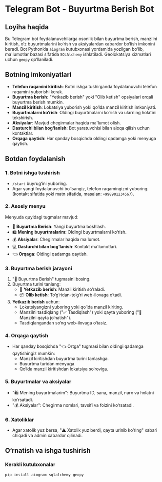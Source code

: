 # Telegram Bot - Buyurtma Berish Bot

## Loyiha haqida

Bu Telegram bot foydalanuvchilarga osonlik bilan buyurtma berish, manzilni kiritish, o‘z buyurtmalarini ko‘rish va aksiyalardan xabardor bo‘lish imkonini beradi. Bot Python’da `aiogram` kutubxonasi yordamida yozilgan bo‘lib, ma'lumotlar bazasi sifatida `SQLAlchemy` ishlatiladi. Geolokatsiya xizmatlari uchun `geopy` qo‘llaniladi.

## Botning imkoniyatlari

- **Telefon raqamini kiritish**: Botni ishga tushirganda foydalanuvchi telefon raqamini yuborishi kerak.
- **Buyurtma berish**: "Yetkazib berish" yoki "Olib ketish" opsiyalari orqali buyurtma berish mumkin.
- **Manzil kiritish**: Lokatsiya yuborish yoki qo‘lda manzil kiritish imkoniyati.
- **Buyurtmalarni ko‘rish**: Oldingi buyurtmalarni ko‘rish va ularning holatini tekshirish.
- **Aksiyalar**: Mavjud chegirmalar haqida ma'lumot olish.
- **Dasturchi bilan bog‘lanish**: Bot yaratuvchisi bilan aloqa qilish uchun kontaktlar.
- **Orqaga qaytish**: Har qanday bosqichda oldingi qadamga yoki menyuga qaytish.

## Botdan foydalanish

### 1. Botni ishga tushirish
- `/start` buyrug‘ini yuboring.
- Agar yangi foydalanuvchi bo‘lsangiz, telefon raqamingizni yuboring (kontakt sifatida yoki matn sifatida, masalan: `+998901234567`).

### 2. Asosiy menyu
Menyuda quyidagi tugmalar mavjud:
- 🛒 **Buyurtma Berish**: Yangi buyurtma boshlash.
- 🛍️ **Mening buyurtmalarim**: Oldingi buyurtmalarni ko‘rish.
- 💰 **Aksiyalar**: Chegirmalar haqida ma'lumot.
- 💻 **Dasturchi bilan bog‘lanish**: Kontakt ma'lumotlari.
- 👈 **Orqaga**: Oldingi qadamga qaytish.

### 3. Buyurtma berish jarayoni
1. "🛒 Buyurtma Berish" tugmasini bosing.
2. Buyurtma turini tanlang:
   - 🚚 **Yetkazib berish**: Manzil kiritish so‘raladi.
   - 📦 **Olib ketish**: To‘g‘ridan-to‘g‘ri web-ilovaga o‘tadi.
3. **Yetkazib berish** uchun:
   - Lokatsiyangizni yuboring yoki qo‘lda manzil kiriting.
   - Manzilni tasdiqlang ("✅ Tasdiqlash") yoki qayta yuboring ("🔄 Manzilni qayta jo‘natish").
   - Tasdiqlangandan so‘ng web-ilovaga o‘tasiz.

### 4. Orqaga qaytish
- Har qanday bosqichda "👈 Ortga" tugmasi bilan oldingi qadamga qaytishingiz mumkin:
  - Manzil kiritishdan buyurtma turini tanlashga.
  - Buyurtma turidan menyuga.
  - Qo‘lda manzil kiritishdan lokatsiya so‘roviga.

### 5. Buyurtmalar va aksiyalar
- "🛍️ Mening buyurtmalarim": Buyurtma ID, sana, manzil, narx va holatni ko‘rsatadi.
- "💰 Aksiyalar": Chegirma nomlari, tavsifi va foizini ko‘rsatadi.

### 6. Xatoliklar
- Agar xatolik yuz bersa, "⚠️ Xatolik yuz berdi, qayta urinib ko‘ring" xabari chiqadi va admin xabardor qilinadi.

## O‘rnatish va ishga tushirish

### Kerakli kutubxonalar
```bash
pip install aiogram sqlalchemy geopy
